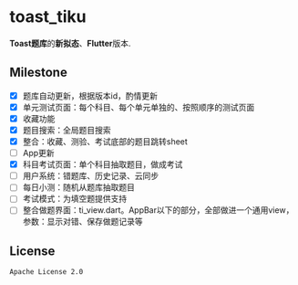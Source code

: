 # toast_tiku

**Toast题库**的**新拟态**、**Flutter**版本.

## Milestone
- [x] 题库自动更新，根据版本id，酌情更新
- [x] 单元测试页面：每个科目、每个单元单独的、按照顺序的测试页面
- [x] 收藏功能
- [x] 题目搜索：全局题目搜索
- [x] 整合：收藏、测验、考试底部的题目跳转sheet
- [ ] App更新
- [x] 科目考试页面：单个科目抽取题目，做成考试
- [ ] 用户系统：错题库、历史记录、云同步
- [ ] 每日小测：随机从题库抽取题目
- [ ] 考试模式：为填空题提供支持
- [ ] 整合做题界面：ti_view.dart。AppBar以下的部分，全部做进一个通用view，参数：显示对错、保存做题记录等

## License
`Apache License 2.0`
